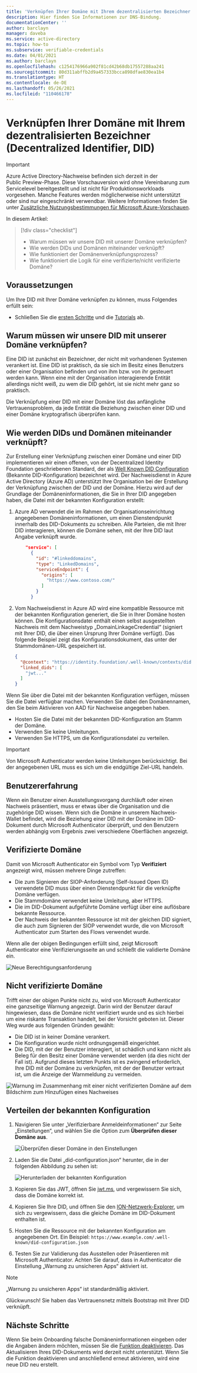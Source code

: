 ```yaml
---
title: 'Verknüpfen Ihrer Domäne mit Ihrem dezentralisierten Bezeichner (Decentralized Identifier, DID) (Vorschau): Azure Active Directory-Nachweise'
description: Hier finden Sie Informationen zur DNS-Bindung.
documentationCenter: ''
author: barclayn
manager: daveba
ms.service: active-directory
ms.topic: how-to
ms.subservice: verifiable-credentials
ms.date: 04/01/2021
ms.author: barclayn
ms.openlocfilehash: c1254176966a902f81cd42b68db17557288aa241
ms.sourcegitcommit: 80d311abffb2d9a457333bcca898dfae830ea1b4
ms.translationtype: HT
ms.contentlocale: de-DE
ms.lasthandoff: 05/26/2021
ms.locfileid: "110466178"
---
```

# <a name="link-your-domain-to-your-decentralized-identifier-did"></a>Verknüpfen Ihrer Domäne mit Ihrem dezentralisierten Bezeichner (Decentralized Identifier, DID)

> [!IMPORTANT]
> Azure Active Directory-Nachweise befinden sich derzeit in der Public Preview-Phase.
> Diese Vorschauversion wird ohne Vereinbarung zum Servicelevel bereitgestellt und ist nicht für Produktionsworkloads vorgesehen. Manche Features werden möglicherweise nicht unterstützt oder sind nur eingeschränkt verwendbar. Weitere Informationen finden Sie unter [Zusätzliche Nutzungsbestimmungen für Microsoft Azure-Vorschauen](https://azure.microsoft.com/support/legal/preview-supplemental-terms/).

In diesem Artikel:
> [!div class="checklist"]
> * Warum müssen wir unsere DID mit unserer Domäne verknüpfen?
> * Wie werden DIDs und Domänen miteinander verknüpft?
> * Wie funktioniert der Domänenverknüpfungsprozess?
> * Wie funktioniert die Logik für eine verifizierte/nicht verifizierte Domäne?

## <a name="prerequisites"></a>Voraussetzungen

Um Ihre DID mit Ihrer Domäne verknüpfen zu können, muss Folgendes erfüllt sein:

- Schließen Sie die [ersten Schritte](get-started-verifiable-credentials.md) und die [Tutorials](enable-your-tenant-verifiable-credentials.md) ab.

## <a name="why-do-we-need-to-link-our-did-to-our-domain"></a>Warum müssen wir unsere DID mit unserer Domäne verknüpfen?

Eine DID ist zunächst ein Bezeichner, der nicht mit vorhandenen Systemen verankert ist. Eine DID ist praktisch, da sie sich im Besitz eines Benutzers oder einer Organisation befinden und von ihm bzw. von ihr gesteuert werden kann. Wenn eine mit der Organisation interagierende Entität allerdings nicht weiß, zu wem die DID gehört, ist sie nicht mehr ganz so praktisch.

Die Verknüpfung einer DID mit einer Domäne löst das anfängliche Vertrauensproblem, da jede Entität die Beziehung zwischen einer DID und einer Domäne kryptografisch überprüfen kann.

## <a name="how-do-we-link-dids-and-domains"></a>Wie werden DIDs und Domänen miteinander verknüpft?

Zur Erstellung einer Verknüpfung zwischen einer Domäne und einer DID implementieren wir einen offenen, von der Decentralized Identity Foundation geschriebenen Standard, der als [Well Known DID Configuration](https://identity.foundation/.well-known/resources/did-configuration/) (Bekannte DID-Konfiguration) bezeichnet wird. Der Nachweisdienst in Azure Active Directory (Azure AD) unterstützt Ihre Organisation bei der Erstellung der Verknüpfung zwischen der DID und der Domäne. Hierzu wird auf der Grundlage der Domäneninformationen, die Sie in Ihrer DID angegeben haben, die Datei mit der bekannten Konfiguration erstellt:

1. Azure AD verwendet die im Rahmen der Organisationseinrichtung angegebenen Domäneninformationen, um einen Dienstendpunkt innerhalb des DID-Dokuments zu schreiben. Alle Parteien, die mit Ihrer DID interagieren, können die Domäne sehen, mit der Ihre DID laut Angabe verknüpft wurde.  

    ```json
        "service": [
          {
            "id": "#linkeddomains",
            "type": "LinkedDomains",
            "serviceEndpoint": {
              "origins": [
                "https://www.contoso.com/"
              ]
            }
          }
    ```

2. Vom Nachweisdienst in Azure AD wird eine kompatible Ressource mit der bekannten Konfiguration generiert, die Sie in Ihrer Domäne hosten können. Die Konfigurationsdatei enthält einen selbst ausgestellten Nachweis mit dem Nachweistyp „DomainLinkageCredential“ (signiert mit Ihrer DID, die über einen Ursprung Ihrer Domäne verfügt). Das folgende Beispiel zeigt das Konfigurationsdokument, das unter der Stammdomänen-URL gespeichert ist.


    ```json
    {
      "@context": "https://identity.foundation/.well-known/contexts/did-configuration-v0.0.jsonld",
      "linked_dids": [
        "jwt..."
      ]
    }
    ```

Wenn Sie über die Datei mit der bekannten Konfiguration verfügen, müssen Sie die Datei verfügbar machen. Verwenden Sie dabei den Domänennamen, den Sie beim Aktivieren von AAD für Nachweise angegeben haben.

* Hosten Sie die Datei mit der bekannten DID-Konfiguration am Stamm der Domäne.
* Verwenden Sie keine Umleitungen.
* Verwenden Sie HTTPS, um die Konfigurationsdatei zu verteilen.

>[!IMPORTANT]
>Von Microsoft Authenticator werden keine Umleitungen berücksichtigt. Bei der angegebenen URL muss es sich um die endgültige Ziel-URL handeln.

## <a name="user-experience"></a>Benutzererfahrung 

Wenn ein Benutzer einen Ausstellungsvorgang durchläuft oder einen Nachweis präsentiert, muss er etwas über die Organisation und die zugehörige DID wissen. Wenn sich die Domäne in unserem Nachweis-Wallet befindet, wird die Beziehung einer DID mit der Domäne im DID-Dokument durch Microsoft Authenticator überprüft, und den Benutzern werden abhängig vom Ergebnis zwei verschiedene Oberflächen angezeigt.

## <a name="verified-domain"></a>Verifizierte Domäne

Damit von Microsoft Authenticator ein Symbol vom Typ **Verifiziert** angezeigt wird, müssen mehrere Dinge zutreffen:

* Die zum Signieren der SIOP-Anforderung (Self-Issued Open ID) verwendete DID muss über einen Dienstendpunkt für die verknüpfte Domäne verfügen.
* Die Stammdomäne verwendet keine Umleitung, aber HTTPS.
* Die im DID-Dokument aufgeführte Domäne verfügt über eine auflösbare bekannte Ressource.
* Der Nachweis der bekannten Ressource ist mit der gleichen DID signiert, die auch zum Signieren der SIOP verwendet wurde, die von Microsoft Authenticator zum Starten des Flows verwendet wurde.

Wenn alle der obigen Bedingungen erfüllt sind, zeigt Microsoft Authenticator eine Verifizierungsseite an und schließt die validierte Domäne ein.

![Neue Berechtigungsanforderung](media/how-to-dnsbind/new-permission-request.png) 

## <a name="unverified-domain"></a>Nicht verifizierte Domäne

Trifft einer der obigen Punkte nicht zu, wird von Microsoft Authenticator eine ganzseitige Warnung angezeigt. Darin wird der Benutzer darauf hingewiesen, dass die Domäne nicht verifiziert wurde und es sich hierbei um eine riskante Transaktion handelt, bei der Vorsicht geboten ist. Dieser Weg wurde aus folgenden Gründen gewählt:

* Die DID ist in keiner Domäne verankert.
* Die Konfiguration wurde nicht ordnungsgemäß eingerichtet.
* Die DID, mit der der Benutzer interagiert, ist schädlich und kann nicht als Beleg für den Besitz einer Domäne verwendet werden (da dies nicht der Fall ist). Aufgrund dieses letzten Punkts ist es zwingend erforderlich, Ihre DID mit der Domäne zu verknüpfen, mit der der Benutzer vertraut ist, um die Anzeige der Warnmeldung zu vermeiden.

![Warnung im Zusammenhang mit einer nicht verifizierten Domäne auf dem Bildschirm zum Hinzufügen eines Nachweises](media/how-to-dnsbind/add-credential-not-verified-authenticated.png)

## <a name="distribute-well-known-config"></a>Verteilen der bekannten Konfiguration

1. Navigieren Sie unter „Verifizierbare Anmeldeinformationen“ zur Seite „Einstellungen“, und wählen Sie die Option zum **Überprüfen dieser Domäne aus**.

   ![Überprüfen dieser Domäne in den Einstellungen](media/how-to-dnsbind/settings-verify.png) 

2. Laden Sie die Datei „did-configuration.json“ herunter, die in der folgenden Abbildung zu sehen ist:

   ![Herunterladen der bekannten Konfiguration](media/how-to-dnsbind/verify-download.png) 

3. Kopieren Sie das JWT, öffnen Sie [jwt.ms](https://www.jwt.ms), und vergewissern Sie sich, dass die Domäne korrekt ist.

4. Kopieren Sie Ihre DID, und öffnen Sie den [ION-Netzwerk-Explorer](https://identity.foundation/ion/explorer), um sich zu vergewissern, dass die gleiche Domäne im DID-Dokument enthalten ist. 

5. Hosten Sie die Ressource mit der bekannten Konfiguration am angegebenen Ort. Ein Beispiel: `https://www.example.com/.well-known/did-configuration.json`

6. Testen Sie zur Validierung das Ausstellen oder Präsentieren mit Microsoft Authenticator. Achten Sie darauf, dass in Authenticator die Einstellung „Warnung zu unsicheren Apps“ aktiviert ist.

>[!NOTE]
>„Warnung zu unsicheren Apps“ ist standardmäßig aktiviert.

Glückwunsch! Sie haben das Vertrauensnetz mittels Bootstrap mit Ihrer DID verknüpft.

## <a name="next-steps"></a>Nächste Schritte

Wenn Sie beim Onboarding falsche Domäneninformationen eingeben oder die Angaben ändern möchten, müssen Sie die [Funktion deaktivieren](how-to-opt-out.md). Das Aktualisieren Ihres DID-Dokuments wird derzeit nicht unterstützt. Wenn Sie die Funktion deaktivieren und anschließend erneut aktivieren, wird eine neue DID neu erstellt.
